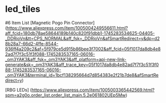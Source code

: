 # led_tiles

#6 Item List
[Magnetic Pogo Pin Connector] (https://www.aliexpress.com/item/1005004249556611.html?aff_fcid=180db78ae58644189b140c820f91dbb1-1745283534625-04405-_DDRioVn&tt=CPS_NORMAL&aff_fsk=_DDRioVn&afSmartRedirect=y&dp=d28b28a7-66d2-4ffe-8544-936ff4a209c2&af=5f979ce5d915b86bee3f7002&aff_fcid=05f1017da8db4e82ad7f7f3c51f3f088-1745283537165-06016-_om3YAK3&aff_fsk=_om3YAK3&aff_platform=api-new-link-generate&sk=_om3YAK3&aff_trace_key=05f1017da8db4e82ad7f7f3c51f3f088-1745283537165-06016-_om3YAK3&terminal_id=1bcf138295664d7d854383e2f21b7de8&afSmartRedirect=y)

[RBG LEDs] (https://www.aliexpress.com/item/1005003365442569.html?spm=a2g0o.order_list.order_list_main.5.2e061802UEp5Mw) 